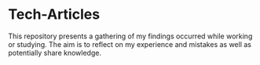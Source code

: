 # Tech-Articles
This repository presents a gathering of my findings occurred while working or studying. The aim is to reflect on my experience and mistakes as well as potentially share knowledge.
